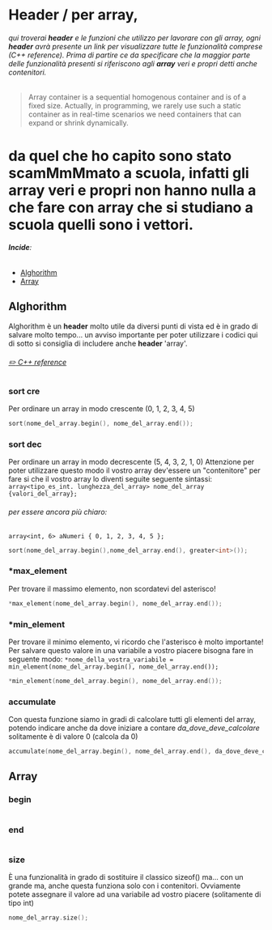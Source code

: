 # Header / per array,

###### qui troverai **header** e le funzioni che utilizzo per lavorare con gli *array*, ogni **header** avrà presente un link per visualizzare tutte le funzionalità comprese (C++ reference). Prima di partire ce da specificare che la maggior parte delle funzionalità presenti si riferiscono agli **array** veri e propri detti anche contenitori.

> Array container is a sequential homogenous container and is of a fixed size. Actually, in programming, we rarely use such a static container as in real-time scenarios we need containers that can expand or shrink dynamically. <br />

# da quel che ho capito sono stato scamMmMmato a scuola, infatti gli array veri e propri non hanno nulla a che fare con array che si studiano a scuola quelli sono i vettori.


###### **Incide**: <br />

- [Alghorithm](#Alghorithm) <br />
- [Array](#Array)


## Alghorithm

Alghorithm è un **header** molto utile da diversi punti di vista ed è in grado di salvare molto tempo... un avviso importante per poter utilizzare i codici qui di sotto si consiglia di includere anche **header** 'array'.

###### [:pencil2: C++ reference](https://en.cppreference.com/w/cpp/header/algorithm)

### sort cre

Per ordinare un array in modo crescente (0, 1, 2, 3, 4, 5)

```cpp
sort(nome_del_array.begin(), nome_del_array.end());
```

### sort dec

Per ordinare un array in modo decrescente (5, 4, 3, 2, 1, 0)
Attenzione per poter utilizzare questo modo il vostro array dev'essere un "contenitore" per fare si che il vostro array lo diventi seguite seguente sintassi:
`
array<tipo_es_int. lunghezza_del_array> nome_del_array {valori_del_array};
`

###### per essere ancora più chiaro:
`
array<int, 6> aNumeri { 0, 1, 2, 3, 4, 5 };
`	

```cpp
sort(nome_del_array.begin(),nome_del_array.end(), greater<int>());
```

### *max_element

Per trovare il massimo elemento, non scordatevi del asterisco!

```cpp
*max_element(nome_del_array.begin(), nome_del_array.end());
```

### *min_element

Per trovare il minimo elemento, vi ricordo che l'asterisco è molto importante!
Per salvare questo valore in una variabile a vostro piacere bisogna fare in seguente modo:
`
*nome_della_vostra_variabile = min_element(nome_del_array.begin(), nome_del_array.end());
`

```cpp
*min_element(nome_del_array.begin(), nome_del_array.end());
```

### accumulate

Con questa funzione siamo in gradi di calcolare tutti gli elementi del array, potendo indicare anche da dove iniziare a contare *da_dove_deve_calcolare* solitamente è di valore 0 (calcola da 0)

```cpp
accumulate(nome_del_array.begin(), nome_del_array.end(), da_dove_deve_calcolare);
```

## Array

### begin

```cpp

```

### end

```cpp

```

### size

È una funzionalità in grado di sostituire il classico sizeof() ma... con un grande ma, anche questa funziona solo con i contenitori. Ovviamente potete assegnare il valore ad una variabile ad vostro piacere (solitamente di tipo int)

```cpp
nome_del_array.size();
```



	